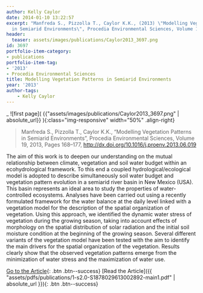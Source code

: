 ```yaml
---
author: Kelly Caylor
date: 2014-01-10 13:22:57
excerpt: "Manfreda S., Pizzolla T., Caylor K.K., (2013) \"Modelling Vegetation Patterns
  in Semiarid Environments\", Procedia Environmental Sciences, Volume 19, Pages 168\u2013177"
header:
  teaser: assets/images/publications/Caylor2013_3697.png
id: 3697
portfolio-item-category:
- publications
portfolio-item-tag:
- '2013'
- Procedia Environmental Sciences
title: Modelling Vegetation Patterns in Semiarid Environments
year: '2013'
author-tags:
    - Kelly Caylor
---
```


 _
![first page]( {{"assets/images/publications/Caylor2013_3697.png" | absolute_url}} ){:class="img-responsive" width="50%" .align-right}

> Manfreda S., Pizzolla T., Caylor K.K., “Modelling Vegetation Patterns in Semiarid Environments”, Procedia Environmental Sciences, Volume 19, 2013, Pages 168–177, http://dx.doi.org/10.1016/j.proenv.2013.06.019
 

The aim of this work is to deepen our understanding on the mutual relationship between climate, vegetation and soil water budget within an ecohydrological framework. To this end a coupled hydrological/ecological model is adopted to describe simultaneously soil water budget and vegetation pattern evolution in a semiarid river basin in New Mexico (USA). This basin represents an ideal area to study the properties of water-controlled ecosystems. Analyses have been carried out using a recently formulated framework for the water balance at the daily level linked with a vegetation model for the description of the spatial organization of vegetation. Using this approach, we identified the dynamic water stress of vegetation during the growing season, taking into account effects of morphology on the spatial distribution of solar radiation and the initial soil moisture condition at the beginning of the growing season. Several different variants of the vegetation model have been tested with the aim to identify the main drivers for the spatial organization of the vegetation. Results clearly show that the observed vegetation patterns emerge from the minimization of water stress and the maximization of water use.

 
[Go to the Article](http://www.sciencedirect.com/science/article/pii/S1878029613002892){: .btn .btn--success} [Read the Article]({{ "assets/pdfs/publications/1-s2.0-S1878029613002892-main1.pdf" | absolute_url }}){: .btn .btn--success}